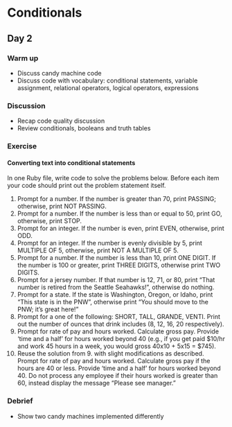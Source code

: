 # Conditionals
## Day 2

### Warm up
* Discuss candy machine code
* Discuss code with vocabulary: conditional statements, variable assignment, relational operators, logical operators, expressions

### Discussion
* Recap code quality discussion
* Review conditionals, booleans and truth tables

### Exercise

#### Converting text into conditional statements
In one Ruby file, write code to solve the problems below. Before each item your code should print out the problem statement itself.

1. Prompt for a number. If the number is greater than 70, print PASSING; otherwise, print NOT PASSING.    
1. Prompt for a number. If the number is less than or equal to 50, print GO, otherwise, print STOP.
1. Prompt for an integer. If the number is even, print EVEN, otherwise, print ODD.
1. Prompt for an integer. If the number is evenly divisible by 5, print MULTIPLE OF 5, otherwise, print NOT A MULTIPLE OF 5.    
1. Prompt for a number. If the number is less than 10, print ONE DIGIT. If the number is 100 or greater, print THREE DIGITS, otherwise print TWO DIGITS.
1. Prompt for a jersey number. If that number is 12, 71, or 80, print “That number is retired from the Seattle Seahawks!”, otherwise do nothing.
1. Prompt for a state. If the state is Washington, Oregon, or Idaho, print “This state is in the PNW”, otherwise print “You should move to the PNW; it’s great here!”
1. Prompt for a one of the following: SHORT, TALL, GRANDE, VENTI. Print out the number of ounces that drink includes (8, 12, 16, 20 respectively). 
1. Prompt for rate of pay and hours worked. Calculate gross pay. Provide ‘time and a half’ for hours worked beyond 40  (e.g., if you get paid $10/hr and work 45 hours in a week, you would gross 40x10 + 5x15 = $745).
1. Reuse the solution from 9. with slight modifications as described. Prompt for rate of pay and hours worked. Calculate gross pay if the hours are 40 or less. Provide ‘time and a half’ for hours worked beyond 40. Do not process any employee if their hours worked is greater than 60, instead display the message “Please see manager.” 

### Debrief
* Show two candy machines implemented differently
